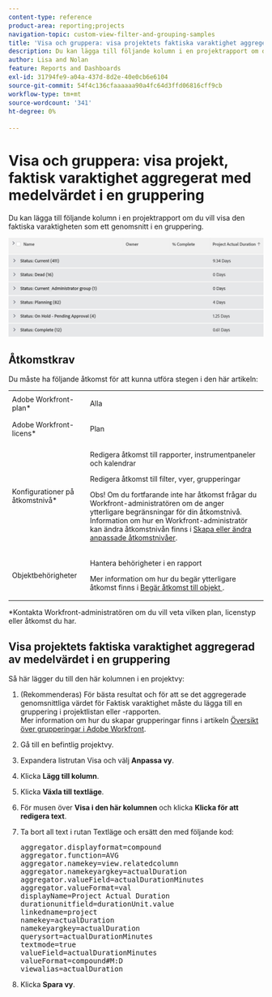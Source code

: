 ```yaml
---
content-type: reference
product-area: reporting;projects
navigation-topic: custom-view-filter-and-grouping-samples
title: 'Visa och gruppera: visa projektets faktiska varaktighet aggregerat med genomsnittet i en gruppering'
description: Du kan lägga till följande kolumn i en projektrapport om du vill visa den faktiska varaktigheten som ett genomsnitt i en gruppering.
author: Lisa and Nolan
feature: Reports and Dashboards
exl-id: 31794fe9-a04a-437d-8d2e-40e0cb6e6104
source-git-commit: 54f4c136cfaaaaaa90a4fc64d3ffd06816cff9cb
workflow-type: tm+mt
source-wordcount: '341'
ht-degree: 0%

---
```


# Visa och gruppera: visa projekt, faktisk varaktighet aggregerat med medelvärdet i en gruppering

Du kan lägga till följande kolumn i en projektrapport om du vill visa den faktiska varaktigheten som ett genomsnitt i en gruppering.

![project_with_aggregate_actual_duration_in_grouping_view.png](assets/project-with-aggregate-actual-duration-in-grouping-view-350x65.png)

## Åtkomstkrav

Du måste ha följande åtkomst för att kunna utföra stegen i den här artikeln:

<table style="table-layout:auto"> 
 <col> 
 <col> 
 <tbody> 
  <tr> 
   <td role="rowheader">Adobe Workfront-plan*</td> 
   <td> <p>Alla</p> </td> 
  </tr> 
  <tr> 
   <td role="rowheader">Adobe Workfront-licens*</td> 
   <td> <p>Plan </p> </td> 
  </tr> 
  <tr> 
   <td role="rowheader">Konfigurationer på åtkomstnivå*</td> 
   <td> <p>Redigera åtkomst till rapporter, instrumentpaneler och kalendrar</p> <p>Redigera åtkomst till filter, vyer, grupperingar</p> <p>Obs! Om du fortfarande inte har åtkomst frågar du Workfront-administratören om de anger ytterligare begränsningar för din åtkomstnivå. Information om hur en Workfront-administratör kan ändra åtkomstnivån finns i <a href="../../../administration-and-setup/add-users/configure-and-grant-access/create-modify-access-levels.md" class="MCXref xref">Skapa eller ändra anpassade åtkomstnivåer</a>.</p> </td> 
  </tr> 
  <tr> 
   <td role="rowheader">Objektbehörigheter</td> 
   <td> <p>Hantera behörigheter i en rapport</p> <p>Mer information om hur du begär ytterligare åtkomst finns i <a href="../../../workfront-basics/grant-and-request-access-to-objects/request-access.md" class="MCXref xref">Begär åtkomst till objekt </a>.</p> </td> 
  </tr> 
 </tbody> 
</table>

&#42;Kontakta Workfront-administratören om du vill veta vilken plan, licenstyp eller åtkomst du har.

## Visa projektets faktiska varaktighet aggregerad av medelvärdet i en gruppering

Så här lägger du till den här kolumnen i en projektvy:

1. (Rekommenderas) För bästa resultat och för att se det aggregerade genomsnittliga värdet för Faktisk varaktighet måste du lägga till en gruppering i projektlistan eller -rapporten.\
   Mer information om hur du skapar grupperingar finns i artikeln [Översikt över grupperingar i Adobe Workfront](../../../reports-and-dashboards/reports/reporting-elements/groupings-overview.md).

1. Gå till en befintlig projektvy.
1. Expandera listrutan Visa och välj **Anpassa vy**.
1. Klicka **Lägg till kolumn**.
1. Klicka **Växla till textläge**.
1. För musen över **Visa i den här kolumnen** och klicka **Klicka för att redigera text**.

1. Ta bort all text i rutan Textläge och ersätt den med följande kod:

   <pre>aggregator.displayformat=compound <br>aggregator.function=AVG <br>aggregator.namekey=view.relatedcolumn <br>aggregator.namekeyargkey=actualDuration <br>aggregator.valueField=actualDurationMinutes <br>aggregator.valueFormat=val <br>displayName=Project Actual Duration <br>durationunitfield=durationUnit.value <br>linkedname=project <br>namekey=actualDuration <br>namekeyargkey=actualDuration <br>querysort=actualDurationMinutes <br>textmode=true <br>valueField=actualDurationMinutes <br>valueFormat=compound#M:D <br>viewalias=actualDuration</pre>

1. Klicka **Spara vy**.
